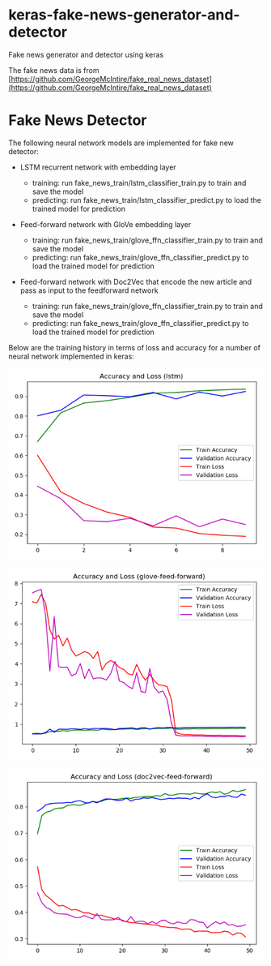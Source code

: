 # keras-fake-news-generator-and-detector

Fake news generator and detector using keras

The fake news data is from [https://github.com/GeorgeMcIntire/fake_real_news_dataset](https://github.com/GeorgeMcIntire/fake_real_news_dataset)

# Fake News Detector

The following neural network models are implemented for fake new detector:

* LSTM recurrent network with embedding layer
    * training: run fake_news_train/lstm_classifier_train.py to train and save the model
    * predicting: run fake_news_train/lstm_classifier_predict.py to load the trained model for prediction
 
* Feed-forward network with GloVe embedding layer
    * training: run fake_news_train/glove_ffn_classifier_train.py to train and save the model
    * predicting: run fake_news_train/glove_ffn_classifier_predict.py to load the trained model for prediction
    
* Feed-forward network with Doc2Vec that encode the new article and pass as input to the feedforward network
    * training: run fake_news_train/glove_ffn_classifier_train.py to train and save the model
    * predicting: run fake_news_train/glove_ffn_classifier_predict.py to load the trained model for prediction
    
Below are the training history in terms of loss and accuracy for a number of neural network implemented in keras:

![lstm-history.png](/fake_news/fake_news_train/reports/lstm-history.png)

![glove-feed-forward-history.png](/fake_news/fake_news_train/reports/glove-feed-forward-history.png)

![doc2vec-feed-forward-history.png](/fake_news/fake_news_train/reports/doc2vec-feed-forward-history.png)
